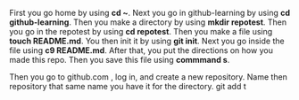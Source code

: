 First you go home by using **cd ~**.
Next you go in github-learning by using **cd github-learning**.
Then you make a directory by using **mkdir repotest**.
Then you go in the repotest by using **cd repotest**.
Then you make a file using **touch README.md**.
You then init it by using **git init**.
Next you go inside the file using **c9 README.md**.
After that, you put the directions on how you made this repo.
Then you save this file using **commmand s**.


Then you go to github.com , log in, and create a new repository.
Name then repository that same name you have it for the directory.
git add t